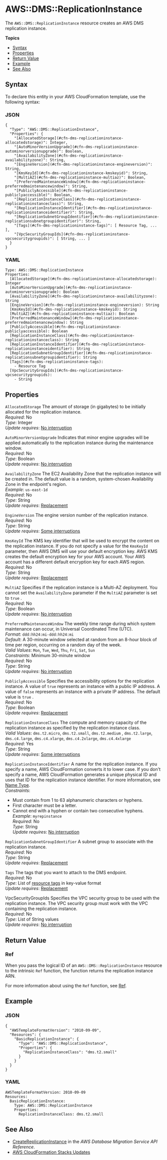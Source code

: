 # AWS::DMS::ReplicationInstance<a name="aws-resource-dms-replicationinstance"></a>

The `AWS::DMS::ReplicationInstance` resource creates an AWS DMS replication instance\.

**Topics**
+ [Syntax](#aws-resource-dms-replicationinstance-syntax)
+ [Properties](#aws-resource-dms-replicationinstance-prop)
+ [Return Value](#w4ab1c21c10d372c11)
+ [Example](#aws-resource-dms-replicationinstance-example)
+ [See Also](#w4ab1c21c10d372c15)

## Syntax<a name="aws-resource-dms-replicationinstance-syntax"></a>

To declare this entity in your AWS CloudFormation template, use the following syntax:

### JSON<a name="aws-resource-dms-replicationinstance-syntax.json"></a>

```
{
  "Type": "AWS::DMS::ReplicationInstance",
  "Properties": {
    "[AllocatedStorage](#cfn-dms-replicationinstance-allocatedstorage)": Integer,
    "[AutoMinorVersionUpgrade](#cfn-dms-replicationinstance-autominorversionupgrade)": Boolean,
    "[AvailabilityZone](#cfn-dms-replicationinstance-availabilityzone)": String,
    "[EngineVersion](#cfn-dms-replicationinstance-engineversion)": String,
    "[KmsKeyId](#cfn-dms-replicationinstance-kmskeyid)": String,
    "[MultiAZ](#cfn-dms-replicationinstance-multiaz)": Boolean,
    "[PreferredMaintenanceWindow](#cfn-dms-replicationinstance-preferredmaintenancewindow)": String,
    "[PubliclyAccessible](#cfn-dms-replicationinstance-publiclyaccessible)": Boolean,
    "[ReplicationInstanceClass](#cfn-dms-replicationinstance-replicationinstanceclass)": String,
    "[ReplicationInstanceIdentifier](#cfn-dms-replicationinstance-replicationinstanceidentifier)": String,
    "[ReplicationSubnetGroupIdentifier](#cfn-dms-replicationinstance-replicationsubnetgroupidentifier)": String,
    "[Tags](#cfn-dms-replicationinstance-tags)": [ Resource Tag, ... ],
    "[VpcSecurityGroupIds](#cfn-dms-replicationinstance-vpcsecuritygroupids)": [ String, ... ]
  }
}
```

### YAML<a name="aws-resource-dms-replicationinstance-syntax.yaml"></a>

```
Type: AWS::DMS::ReplicationInstance
Properties:
  [AllocatedStorage](#cfn-dms-replicationinstance-allocatedstorage): Integer
  [AutoMinorVersionUpgrade](#cfn-dms-replicationinstance-autominorversionupgrade): Boolean
  [AvailabilityZone](#cfn-dms-replicationinstance-availabilityzone): String
  [EngineVersion](#cfn-dms-replicationinstance-engineversion): String
  [KmsKeyId](#cfn-dms-replicationinstance-kmskeyid): String
  [MultiAZ](#cfn-dms-replicationinstance-multiaz): Boolean
  [PreferredMaintenanceWindow](#cfn-dms-replicationinstance-preferredmaintenancewindow): String
  [PubliclyAccessible](#cfn-dms-replicationinstance-publiclyaccessible): Boolean
  [ReplicationInstanceClass](#cfn-dms-replicationinstance-replicationinstanceclass): String
  [ReplicationInstanceIdentifier](#cfn-dms-replicationinstance-replicationinstanceidentifier): String
  [ReplicationSubnetGroupIdentifier](#cfn-dms-replicationinstance-replicationsubnetgroupidentifier): String
  [Tags](#cfn-dms-replicationinstance-tags): 
    - Resource Tag
  [VpcSecurityGroupIds](#cfn-dms-replicationinstance-vpcsecuritygroupids):
    - String
```

## Properties<a name="aws-resource-dms-replicationinstance-prop"></a>

`AllocatedStorage`  <a name="cfn-dms-replicationinstance-allocatedstorage"></a>
The amount of storage \(in gigabytes\) to be initially allocated for the replication instance\.  
*Required*: No  
*Type*: Integer  
*Update requires*: [No interruption](using-cfn-updating-stacks-update-behaviors.md#update-no-interrupt)

`AutoMinorVersionUpgrade`  <a name="cfn-dms-replicationinstance-autominorversionupgrade"></a>
Indicates that minor engine upgrades will be applied automatically to the replication instance during the maintenance window\.  
*Required*: No  
*Type*: Boolean  
*Update requires*: [No interruption](using-cfn-updating-stacks-update-behaviors.md#update-no-interrupt)

`AvailabilityZone`  <a name="cfn-dms-replicationinstance-availabilityzone"></a>
The EC2 Availability Zone that the replication instance will be created in\. The default value is a random, system\-chosen Availability Zone in the endpoint's region\.  
*Example*: `us-east-1d`  
*Required*: No  
*Type*: String  
*Update requires*: [Replacement](using-cfn-updating-stacks-update-behaviors.md#update-replacement)

`EngineVersion`  <a name="cfn-dms-replicationinstance-engineversion"></a>
The engine version number of the replication instance\.  
*Required*: No  
*Type*: String  
*Update requires*: [Some interruptions](using-cfn-updating-stacks-update-behaviors.md#update-some-interrupt)

`KmsKeyId`  <a name="cfn-dms-replicationinstance-kmskeyid"></a>
The KMS key identifier that will be used to encrypt the content on the replication instance\. If you do not specify a value for the `KmsKeyId` parameter, then AWS DMS will use your default encryption key\. AWS KMS creates the default encryption key for your AWS account\. Your AWS account has a different default encryption key for each AWS region\.  
*Required*: No  
*Type*: String  
*Update requires*: [Replacement](using-cfn-updating-stacks-update-behaviors.md#update-replacement)

`MultiAZ`  <a name="cfn-dms-replicationinstance-multiaz"></a>
Specifies if the replication instance is a Multi\-AZ deployment\. You cannot set the `AvailabilityZone` parameter if the `MultiAZ` parameter is set to `true` \.  
*Required*: No  
*Type*: Boolean  
*Update requires*: [No interruption](using-cfn-updating-stacks-update-behaviors.md#update-no-interrupt)

`PreferredMaintenanceWindow`  <a name="cfn-dms-replicationinstance-preferredmaintenancewindow"></a>
The weekly time range during which system maintenance can occur, in Universal Coordinated Time \(UTC\)\.   
*Format*: `ddd:hh24:mi-ddd:hh24:mi`  
*Default*: A 30\-minute window selected at random from an 8\-hour block of time per region, occurring on a random day of the week\.   
*Valid Values*: `Mon`, `Tue`, `Wed`, `Thu`, `Fri`, `Sat`, `Sun`  
*Constraints*: Minimum 30\-minute window  
*Required*: No  
*Type*: String  
*Update requires*: [No interruption](using-cfn-updating-stacks-update-behaviors.md#update-no-interrupt)

`PubliclyAccessible`  <a name="cfn-dms-replicationinstance-publiclyaccessible"></a>
Specifies the accessibility options for the replication instance\. A value of `true` represents an instance with a public IP address\. A value of `false` represents an instance with a private IP address\. The default value is `true` \.  
*Required*: No  
*Type*: Boolean  
*Update requires*: [Replacement](using-cfn-updating-stacks-update-behaviors.md#update-replacement)

`ReplicationInstanceClass`  <a name="cfn-dms-replicationinstance-replicationinstanceclass"></a>
The compute and memory capacity of the replication instance as specified by the replication instance class\.  
*Valid Values*: `dms.t2.micro`, `dms.t2.small`, `dms.t2.medium` , `dms.t2.large`, `dms.c4.large`, `dms.c4.xlarge`, `dms.c4.2xlarge`, `dms.c4.4xlarge`  
*Required*: Yes  
*Type*: String  
*Update requires*: [Some interruptions](using-cfn-updating-stacks-update-behaviors.md#update-some-interrupt)

`ReplicationInstanceIdentifier`  <a name="cfn-dms-replicationinstance-replicationinstanceidentifier"></a>
A name for the replication instance\. If you specify a name, AWS CloudFormation converts it to lower case\. If you don't specify a name, AWS CloudFormation generates a unique physical ID and uses that ID for the replication instance identifier\. For more information, see [Name Type](https://docs.aws.amazon.com/AWSCloudFormation/latest/UserGuide/aws-properties-name.html)\.  
*Constraints*:  
+ Must contain from 1 to 63 alphanumeric characters or hyphens\.
+ First character must be a letter\.
+ Cannot end with a hyphen or contain two consecutive hyphens\.
*Example*: `myrepinstance`  
*Required*: No  
*Type*: String  
*Update requires*: [No interruption](using-cfn-updating-stacks-update-behaviors.md#update-no-interrupt)

`ReplicationSubnetGroupIdentifier`  <a name="cfn-dms-replicationinstance-replicationsubnetgroupidentifier"></a>
A subnet group to associate with the replication instance\.  
*Required*: No  
*Type*: String  
*Update requires*: [Replacement](using-cfn-updating-stacks-update-behaviors.md#update-replacement)

`Tags`  <a name="cfn-dms-replicationinstance-tags"></a>
The tags that you want to attach to the DMS endpoint\.  
*Required*: No  
*Type*: List of [resource tags](aws-properties-resource-tags.md) in key\-value format  
*Update requires*: [Replacement](using-cfn-updating-stacks-update-behaviors.md#update-replacement)

VpcSecurityGroupIds  <a name="cfn-dms-replicationinstance-vpcsecuritygroupids"></a>
Specifies the VPC security group to be used with the replication instance\. The VPC security group must work with the VPC containing the replication instance\.  
*Required*: No  
*Type*: List of String values  
*Update requires*: [No interruption](using-cfn-updating-stacks-update-behaviors.md#update-no-interrupt)

## Return Value<a name="w4ab1c21c10d372c11"></a>

### Ref<a name="w4ab1c21c10d372c11b2"></a>

When you pass the logical ID of an `AWS::DMS::ReplicationInstance` resource to the intrinsic `Ref` function, the function returns the replication instance ARN\.

For more information about using the `Ref` function, see [Ref](intrinsic-function-reference-ref.md)\.

## Example<a name="aws-resource-dms-replicationinstance-example"></a>

### JSON<a name="aws-resource-dms-replicationinstance-example.json"></a>

```
{
  "AWSTemplateFormatVersion": "2010-09-09",
  "Resources": {
    "BasicReplicationInstance": {
      "Type": "AWS::DMS::ReplicationInstance",
      "Properties": {
        "ReplicationInstanceClass": "dms.t2.small"
      }
    }
  }
}
```

### YAML<a name="aws-resource-dms-replicationinstance-example.yaml"></a>

```
AWSTemplateFormatVersion: 2010-09-09
Resources:
  BasicReplicationInstance:
    Type: AWS::DMS::ReplicationInstance
    Properties:
      ReplicationInstanceClass: dms.t2.small
```

## See Also<a name="w4ab1c21c10d372c15"></a>
+ [CreateReplicationInstance](http://docs.aws.amazon.com/dms/latest/APIReference/API_CreateReplicationInstance.html) in the *AWS Database Migration Service API Reference*\.
+ [AWS CloudFormation Stacks Updates](using-cfn-updating-stacks.md)